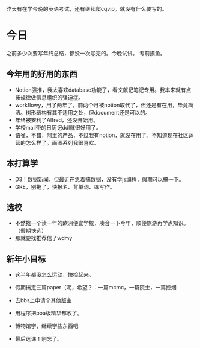 昨天有在学今晚的英语考试，还有继续爬cqvip。就没有什么要写的。


# 今日

之前多少次要写年终总结，都没一次写完的。今晚试试。
考前摸鱼。

## 今年用的好用的东西

- Notion强推，我太喜欢database功能了，看文献记笔记专用。我本来就有点按规律做信息组织的强迫症。
- workflowy，用了两年了，前两个月被notion取代了，但还是有在用，毕竟简洁。树形结构有其不适用之处，但document还是可以的。
- 年终被安利了Alfred，还没开始用。
- 学校mail带的日历记ddl就很好用了。
- 语雀，不错，阿里的产品，不过我有notion，就没在用了。不知道现在社区运营的怎么样了。画图系列我很喜欢。

## 本打算学

- D3！数据新闻，但最近在急着搞数据，没有学js编程，假期可以搞一下。
- GRE，别拖了，快报名、背单词、练写作。

## 选校

- 不然找一个读一年的欧洲便宜学校，凑合一下今年，顺便旅游再学点知识。（假期快选）
- 那就要找推荐信了wdmy

## 新年小目标

- 这半年都没怎么运动，快捡起来。
- 假期搞定三篇paper（呃，希望？：一篇mcmc，一篇院士，一篇控烟
- 去bbs上申请个其他版主
- 用程序把poa版精华都收了。
- 博物馆学，继续学些东西吧

- 最后选课！别忘了。

